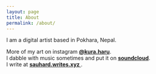 ```yaml
---
layout: page
title: About
permalink: /about/
---
```


I am a digital artist based in Pokhara, Nepal.

More of my art on instagram **<a href="https://instagram.com/kura.haru" target="_blank">@kura.haru</a>**.<br>
I dabble with music sometimes and put it on **<a href="https://soundcloud.com/sauhard-192/tracks" target="_blank">soundcloud</a>**.<br>
I write at **<a href="https://sauhard.writes.xyz" target="_blank"> sauhard.writes.xyz </a>**.


